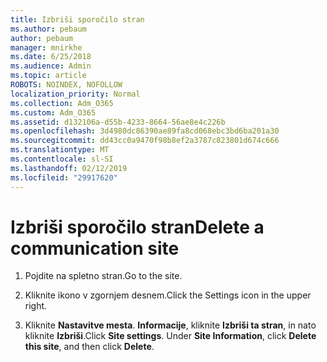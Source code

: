 ```yaml
---
title: Izbriši sporočilo stran
ms.author: pebaum
author: pebaum
manager: mnirkhe
ms.date: 6/25/2018
ms.audience: Admin
ms.topic: article
ROBOTS: NOINDEX, NOFOLLOW
localization_priority: Normal
ms.collection: Adm_O365
ms.custom: Adm_O365
ms.assetid: d132106a-d55b-4233-8664-56ae8e4c226b
ms.openlocfilehash: 3d4980dc86390ae89fa8cd068ebc3bd6ba201a30
ms.sourcegitcommit: dd43cc0a9470f98b8ef2a3787c823801d674c666
ms.translationtype: MT
ms.contentlocale: sl-SI
ms.lasthandoff: 02/12/2019
ms.locfileid: "29917620"
---
```

# <a name="delete-a-communication-site"></a><span data-ttu-id="ffdc9-102">Izbriši sporočilo stran</span><span class="sxs-lookup"><span data-stu-id="ffdc9-102">Delete a communication site</span></span>

1. <span data-ttu-id="ffdc9-103">Pojdite na spletno stran.</span><span class="sxs-lookup"><span data-stu-id="ffdc9-103">Go to the site.</span></span>
    
2. <span data-ttu-id="ffdc9-104">Kliknite ikono v zgornjem desnem.</span><span class="sxs-lookup"><span data-stu-id="ffdc9-104">Click the Settings icon in the upper right.</span></span>
    
3. <span data-ttu-id="ffdc9-p101">Kliknite **Nastavitve mesta**. **Informacije**, kliknite **Izbriši ta stran**, in nato kliknite **Izbriši**.</span><span class="sxs-lookup"><span data-stu-id="ffdc9-p101">Click **Site settings**. Under **Site Information**, click **Delete this site**, and then click **Delete**.</span></span>
    

